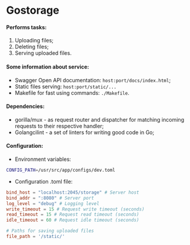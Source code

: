 # Gostorage

#### Performs tasks:
1. Uploading files;
1. Deleting files;
1. Serving uploaded files.

#### Some information about service:
* Swagger Open API documentation: `host:port/docs/index.html`;
* Static files serving: `host:port/static/...`
* Makefile for fast using commands: `./Makefile`.

#### Dependencies:
* gorilla/mux - as request router and dispatcher for matching incoming requests to their respective handler;
* Golangcilint - a set of linters for writing good code in Go;

#### Configuration:
* Environment variables:
```bash
CONFIG_PATH=/usr/src/app/configs/dev.toml
```

* Configuration .toml file:
```toml
bind_host = "localhost:2045/storage" # Server host
bind_addr = ":8080" # Server port
log_level = "debug" # Logging level
write_timeout = 15 # Request write timeout (seconds)
read_timeout = 15 # Request read timeout (seconds)
idle_timeout = 60 # Request idle timeout (seconds)

# Paths for saving uploaded files
file_path = '/static/'
```

